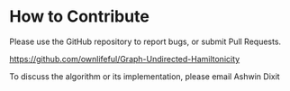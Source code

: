 # How to Contribute

Please use the GitHub repository to report bugs, or submit Pull Requests.


https://github.com/ownlifeful/Graph-Undirected-Hamiltonicity


To discuss the algorithm or its implementation, please email Ashwin Dixit <ashwin at CPAN dot org>